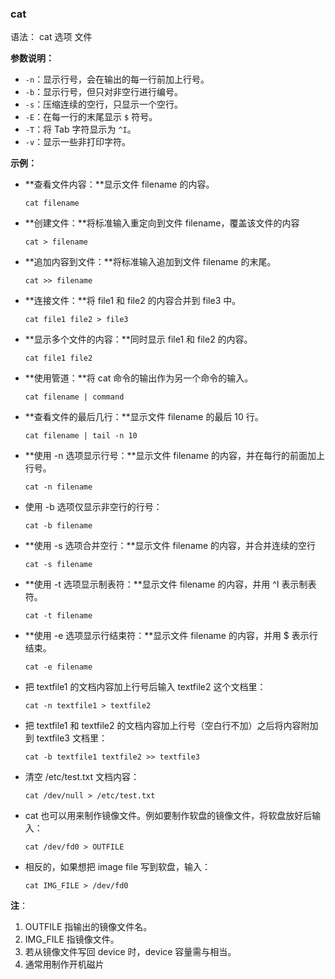 ### cat

语法： cat  选项  文件

**参数说明：**

- `-n`：显示行号，会在输出的每一行前加上行号。
- `-b`：显示行号，但只对非空行进行编号。
- `-s`：压缩连续的空行，只显示一个空行。
- `-E`：在每一行的末尾显示 `$` 符号。
- `-T`：将 Tab 字符显示为 `^I`。
- `-v`：显示一些非打印字符。

**示例：**

* **查看文件内容：**显示文件 filename 的内容。

  ```
  cat filename
  ```

* **创建文件：**将标准输入重定向到文件 filename，覆盖该文件的内容

  ```
  cat > filename
  ```

* **追加内容到文件：**将标准输入追加到文件 filename 的末尾。

  ```
  cat >> filename
  ```

* **连接文件：**将 file1 和 file2 的内容合并到 file3 中。

  ```
  cat file1 file2 > file3
  ```

* **显示多个文件的内容：**同时显示 file1 和 file2 的内容。

  ```
  cat file1 file2
  ```

* **使用管道：**将 cat 命令的输出作为另一个命令的输入。

  ```
  cat filename | command
  ```

* **查看文件的最后几行：**显示文件 filename 的最后 10 行。

  ```
  cat filename | tail -n 10
  ```

* **使用 -n 选项显示行号：**显示文件 filename 的内容，并在每行的前面加上行号。

  ```
  cat -n filename
  ```

* 使用 -b 选项仅显示非空行的行号：

  ```
  cat -b filename
  ```

* **使用 -s 选项合并空行：**显示文件 filename 的内容，并合并连续的空行

  ```
  cat -s filename
  ```

* **使用 -t 选项显示制表符：**显示文件 filename 的内容，并用 ^I 表示制表符。

  ```
  cat -t filename
  ```

* **使用 -e 选项显示行结束符：**显示文件 filename 的内容，并用 $ 表示行结束。

  ```
  cat -e filename
  ```

* 把 textfile1 的文档内容加上行号后输入 textfile2 这个文档里：

  ```
  cat -n textfile1 > textfile2
  ```

* 把 textfile1 和 textfile2 的文档内容加上行号（空白行不加）之后将内容附加到 textfile3 文档里：

  ```
  cat -b textfile1 textfile2 >> textfile3
  ```

* 清空 /etc/test.txt 文档内容：

  ```
  cat /dev/null > /etc/test.txt
  ```

* cat 也可以用来制作镜像文件。例如要制作软盘的镜像文件，将软盘放好后输入：

  ```
  cat /dev/fd0 > OUTFILE
  ```

* 相反的，如果想把 image file 写到软盘，输入：

  ```
  cat IMG_FILE > /dev/fd0
  ```

**注**：

1. OUTFILE 指输出的镜像文件名。
2. IMG_FILE 指镜像文件。
3. 若从镜像文件写回 device 时，device 容量需与相当。
4. 通常用制作开机磁片

